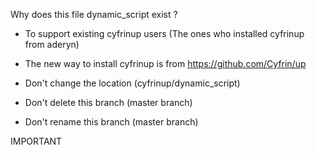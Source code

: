 Why does this file dynamic_script exist ?

* To support existing cyfrinup users (The ones who installed cyfrinup from aderyn)
* The new way to install cyfrinup is from https://github.com/Cyfrin/up

* Don't change the location (cyfrinup/dynamic_script)
* Don't delete this branch (master branch)
* Don't rename this branch (master branch)

IMPORTANT
